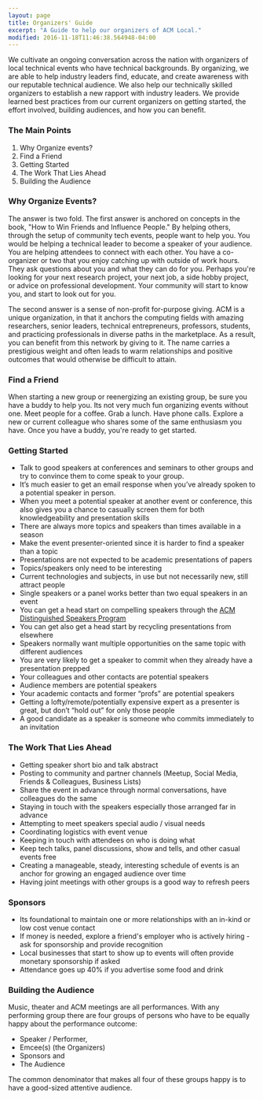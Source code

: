 ```yaml
---
layout: page
title: Organizers' Guide
excerpt: "A Guide to help our organizers of ACM Local."
modified: 2016-11-18T11:46:38.564948-04:00
---
```


We cultivate an ongoing conversation across the nation with organizers of local technical events who have technical backgrounds. By organizing, we are able to help industry leaders find, educate, and create awareness with our reputable technical audience.  We also help our technically skilled organizers to establish a new rapport with industry leaders. We provide learned best practices from our current organizers on getting started, the effort involved, building audiences, and how you can benefit.

### The Main Points

1. Why Organize events?
2. Find a Friend
3. Getting Started
4. The Work That Lies Ahead
5. Building the Audience

### Why Organize Events?

The answer is two fold.  The first answer is anchored on concepts in the book, "How to Win Friends and Influence People."  By helping others, through the setup of community tech events, people want to help you. You would be helping a technical leader to become a speaker of your audience.  You are helping attendees to connect with each other.  You have a co-organizer or two that you enjoy catching up with outside of work hours. They ask questions about you and what they can do for you.  Perhaps you're looking for your next research project, your next job, a side hobby project, or advice on professional development.  Your community will start to know you, and start to look out for you.

The second answer is a sense of non-profit for-purpose giving.  ACM is a unique organization, in that it anchors the computing fields with amazing researchers, senior leaders, technical entrepreneurs, professors, students, and practicing professionals in diverse paths in the marketplace.  As a result, you can benefit from this network by giving to it.  The name carries a prestigious weight and often leads to warm relationships and positive outcomes that would otherwise be difficult to attain.

### Find a Friend

When starting a new group or reenergizing an existing group, be sure you have a buddy to help you.  Its not very much fun organizing events without one.  Meet people for a coffee.  Grab a lunch.  Have phone calls. Explore a new or current colleague who shares some of the same enthusiasm you have.  Once you have a buddy, you're ready to get started.

### Getting Started

* Talk to good speakers at conferences and seminars to other groups and try to convince them to come speak to your group.
* It’s much easier to get an email response when you’ve already spoken to a potential speaker in person.
* When you meet a potential speaker at another event or conference, this also gives you a chance to casually screen them for both knowledgeability and presentation skills
* There are always more topics and speakers than times available in a season
* Make the event presenter-oriented since it is harder to find a speaker than a topic
* Presentations are not expected to be academic presentations of papers
* Topics/speakers only need to be interesting
* Current technologies and subjects, in use but not necessarily new, still attract people
* Single speakers or a panel works better than two equal speakers in an event
* You can get a head start on compelling speakers through the [ACM Distinguished Speakers Program](https://dsp.acm.org)
* You can get also get a head start by recycling presentations from elsewhere
* Speakers normally want multiple opportunities on the same topic with different audiences
* You are very likely to get a speaker to commit when they already have a presentation prepped
* Your colleagues and other contacts are potential speakers
* Audience members are potential speakers
* Your academic contacts and former “profs” are potential speakers
* Getting a lofty/remote/potentially expensive expert as a presenter is great, but don’t “hold out” for only those people
* A good candidate as a speaker is someone who commits immediately to an invitation

### The Work That Lies Ahead

* Getting speaker short bio and talk abstract
* Posting to community and partner channels (Meetup, Social Media, Friends & Colleagues, Business Lists)
* Share the event in advance through normal conversations, have colleagues do the same
* Staying in touch with the speakers especially those arranged far in advance
* Attempting to meet speakers special audio / visual needs
* Coordinating logistics with event venue
* Keeping in touch with attendees on who is doing what
* Keep tech talks, panel discussions, show and tells, and other casual events free
* Creating a manageable, steady, interesting schedule of events is an anchor for growing an engaged audience over time
* Having joint meetings with other groups is a good way to refresh peers

### Sponsors

* Its foundational to maintain one or more relationships with an in-kind or low cost venue contact
* If money is needed, explore a friend's employer who is actively hiring - ask for sponsorship and provide recognition
* Local businesses that start to show up to events will often provide monetary sponsorship if asked
* Attendance goes up 40% if you advertise some food and drink

### Building the Audience

Music, theater and ACM meetings are all performances.  With any performing group there are four groups of persons who have to be equally happy about the performance outcome:

* Speaker / Performer,
* Emcee(s) (the Organizers)
* Sponsors and
* The Audience

The common denominator that makes all four of these groups happy is to have a good-sized attentive audience.
